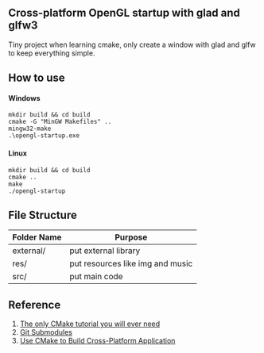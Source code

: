 ## Cross-platform OpenGL startup with glad and glfw3

Tiny project when learning cmake, only create a window with glad and glfw to keep everything simple.

## How to use

#### Windows

```
mkdir build && cd build
cmake -G "MinGW Makefiles" ..
mingw32-make
.\opengl-startup.exe
```

#### Linux

```
mkdir build && cd build
cmake ..
make
./opengl-startup
```

## File Structure

| Folder Name | Purpose                                 |
| ----------- | --------------------------------------- |
| external/   | put external library <br />             |
| res/        | put resources like img and music <br /> |
| src/        | put main code <br />                    |

## Reference

1. [The only CMake tutorial you will ever need](https://www.youtube.com/watch?v=A735Y4kMIPM)
2. [Git Submodules](https://www.youtube.com/watch?v=ED-WUk440qc)
3. [Use CMake to Build Cross-Platform Application](https://ken00535.medium.com/use-cmake-to-build-cross-platform-application-8888db861cb3)
